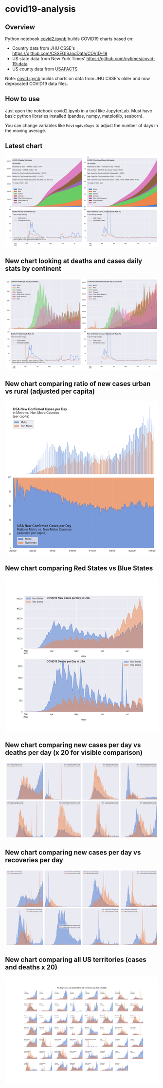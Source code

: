 # covid19-analysis

## Overview
Python notebook [covid2.ipynb](https://github.com/danlaw/covid19-analysis/blob/master/covid2.ipynb) builds COVID19 charts based on:
* Country data from JHU CSSE's https://github.com/CSSEGISandData/COVID-19
* US state data from New York Times' https://github.com/nytimes/covid-19-data
* US county data from [USAFACTS](https://usafacts.org/visualizations/coronavirus-covid-19-spread-map/)

Note: [covid.ipynb](https://github.com/danlaw/covid19-analysis/blob/master/covid.ipynb) builds charts on data from JHU CSSE's older and now depracated COVID19 data files.

## How to use
Just open the notebook covid2.ipynb in a tool like JupyterLab. Must have basic python libraries installed (pandas, numpy, matplotlib, seaborn).

You can change variables like ``MovingAveDays`` to adjust the number of days in the moving average.

## Latest chart
![Latest chart](charts/20200720-covid19-chart.png)

## New chart looking at deaths and cases daily stats by continent
![Comparison chart](charts/20200720-covid19-chart-perday.png)

## New chart comparing ratio of new cases urban vs rural (adjusted per capita)
![Urban rural per capita chart](charts/20200720-US-counties-urban-vs-rural-per-capita.png)

## New chart comparing Red States vs Blue States
![Red vs Blue chart](charts/20200720-compare-daily-red-vs-blue-states.png)

## New chart comparing new cases per day vs deaths per day (x 20 for visible comparison)
![Comparison chart](charts/20200720-comparison-chart.png)

## New chart comparing new cases per day vs recoveries per day
![Recovery chart](charts/20200720-comparison-recovery-chart.png)

## New chart comparing all US territories (cases and deaths x 20)
![Territories chart](charts/20200720-compare-US-territories.png)

